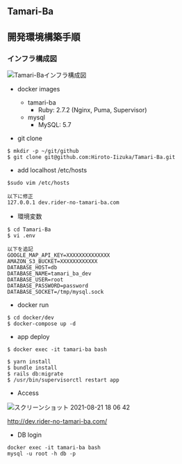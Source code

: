 ## Tamari-Ba

## 開発環境構築手順

### インフラ構成図
![Tamari-Baインフラ構成図](https://user-images.githubusercontent.com/69702983/130316526-ebb7cafd-59a0-4524-9066-e8f7db9ed590.png)

- docker images
  - tamari-ba
    - Ruby: 2.7.2 (Nginx, Puma, Supervisor)
  - mysql
    - MySQL: 5.7


- git clone

```
$ mkdir -p ~/git/github
$ git clone git@github.com:Hiroto-Iizuka/Tamari-Ba.git
```

- add localhost /etc/hosts

```
$sudo vim /etc/hosts

以下に修正
127.0.0.1 dev.rider-no-tamari-ba.com
```

- 環境変数

```
$ cd Tamari-Ba
$ vi .env

以下を追記
GOOGLE_MAP_API_KEY=XXXXXXXXXXXXXX
AMAZON_S3_BUCKET=XXXXXXXXXXXX
DATABASE_HOST=db
DATABASE_NAME=tamari_ba_dev
DATABASE_USER=root
DATABASE_PASSWORD=password
DATABASE_SOCKET=/tmp/mysql.sock
```

- docker run

```
$ cd docker/dev
$ docker-compose up -d
```

- app deploy

```
$ docker exec -it tamari-ba bash

$ yarn install
$ bundle install
$ rails db:migrate
$ /usr/bin/supervisorctl restart app
```

- Access

![スクリーンショット 2021-08-21 18 06 42](https://user-images.githubusercontent.com/69702983/130316882-9967a47d-d874-4de8-8ada-43b28f9fbf9e.png)

http://dev.rider-no-tamari-ba.com/

- DB login

```
docker exec -it tamari-ba bash
mysql -u root -h db -p
```